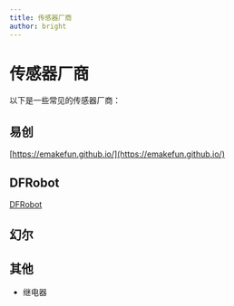 ```yaml
---
title: 传感器厂商
author: bright
---
```


<!-- 由bright更新 -->

# 传感器厂商

以下是一些常见的传感器厂商：

## 易创
[https://emakefun.github.io/](https://emakefun.github.io/)

## DFRobot
[DFRobot](https://wiki.dfrobot.com.cn/)

## 幻尔

## 其他
- 继电器